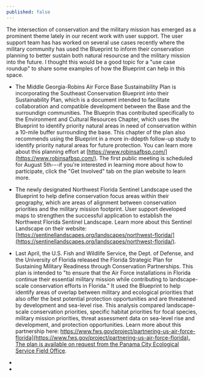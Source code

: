 ```yaml
---
published: false
---
```

The intersection of conservation and the military mission has emerged as a prominent theme lately in our recent work with user support. The user support team has has worked on several use cases recently where the military community has used the Blueprint to inform their conservation planning to better sustain both natural resourcse and the military mission into the future. I thought this would be a good topic for a "use case roundup" to share some examples of how the Blueprint can help in this space.

- The Middle Georgia-Robins Air Force Base Sustainability Plan is incorporating the Southeast Conservation Blueprint into their Sustainability Plan, which is a document intended to facilitate collaboration and compatible development between the Base and the surroundign communities. The Blueprin thas contributed specifically to the Environment and Cultural Resources Chapter, which uses the Blueprint to identify priority natural areas in need of conservation within a 10-mile buffer surrounding the base. This chapter of the plan also recommends using the Blueprint in a more in-ddepth follow-up study to identify priority natural areas for future protection. You can learn more about this planning effort at [https://www.robinsafbsp.com/](https://www.robinsafbsp.com/). The first public meeting is scheduled for August 5th---if you're interested in learning more about how to participate, click the "Get Involved" tab on the plan website to learn more.

 - The newly designated Northwest Florida Sentinel Landscape used the Blueprint to help define conservation focus areas within their geography, which are areas of alignment between conservation priorities and the military mission footprint. User support developed maps to strengthen the successful application to establish the Northwest Florida Sentinel Landscape. Learn more about this Sentinel Landscape on their website: [https://sentinellandscapes.org/landscapes/northwest-florida/](https://sentinellandscapes.org/landscapes/northwest-florida/).
 
- Last April, the U.S. Fish and Wildlife Service, the Dept. of Defense, and the University of Florida released the Florida Strategic Plan for Sustaining Military Readiness through Conservation Partnerships. This plan is intended to "to ensure that the Air Force installations in Florida continue their essential military mission while contributing to landscape-scale conservation efforts in Florida." It used the Blueprint to help identify areas of overlap between military and ecological priorities that also offer the best potential protection opportunities and are threatened by development and sea-level rise. This analysis compared landscape-scale conservation priorities, specific habitat priorities for focal species, military mission priorities, threat assessment data on sea-level rise and development, and protection opportunities. Learn more about this partnership here: [https://www.fws.gov/project/partnering-us-air-force-florida](https://www.fws.gov/project/partnering-us-air-force-florida). The plan is available on request from the Panama City Ecological Service Field Office](https://www.fws.gov/office/florida-ecological-services).

- 
 
 



- 